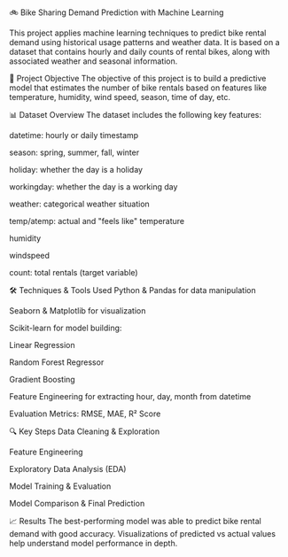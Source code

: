 🚲 Bike Sharing Demand Prediction with Machine Learning

This project applies machine learning techniques to predict bike rental demand using historical usage patterns and weather data. It is based on a dataset that contains hourly and daily counts of rental bikes, along with associated weather and seasonal information.

📌 Project Objective
The objective of this project is to build a predictive model that estimates the number of bike rentals based on features like temperature, humidity, wind speed, season, time of day, etc.

📊 Dataset Overview
The dataset includes the following key features:

datetime: hourly or daily timestamp

season: spring, summer, fall, winter

holiday: whether the day is a holiday

workingday: whether the day is a working day

weather: categorical weather situation

temp/atemp: actual and "feels like" temperature

humidity

windspeed

count: total rentals (target variable)

🛠️ Techniques & Tools Used
Python & Pandas for data manipulation

Seaborn & Matplotlib for visualization

Scikit-learn for model building:

Linear Regression

Random Forest Regressor

Gradient Boosting

Feature Engineering for extracting hour, day, month from datetime

Evaluation Metrics: RMSE, MAE, R² Score

🔍 Key Steps
Data Cleaning & Exploration

Feature Engineering

Exploratory Data Analysis (EDA)

Model Training & Evaluation

Model Comparison & Final Prediction

📈 Results
The best-performing model was able to predict bike rental demand with good accuracy. Visualizations of predicted vs actual values help understand model performance in depth.
